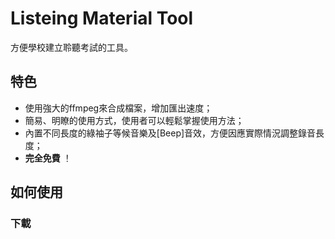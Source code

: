 # Listeing Material Tool
方便學校建立聆聽考試的工具。
## 特色
* 使用強大的ffmpeg來合成檔案，增加匯出速度；
* 簡易、明瞭的使用方式，使用者可以輕鬆掌握使用方法；
* 內置不同長度的綠袖子等候音樂及[Beep]音效，方便因應實際情況調整錄音長度；
* **完全免費** ！
## 如何使用
### 下載
